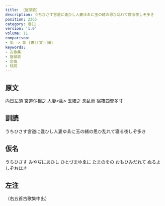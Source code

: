 ```yaml
---
title: （旋頭歌）
description: うちひさす宮道に逢ひし人妻ゆゑに玉の緒の思ひ乱れて寝る夜しぞ多き
position: 2365
category: 巻11
version: '1.0'
volume: 11
comparison:
- 垢 -> 姤 [嘉][文][細]
keywords:
- 古歌集
- 旋頭歌
- 恋情
- 枕詞
---
```


## 原文

内日左須 宮道尓相之 人妻<姤> 玉緒之 念乱而 宿夜四曽多寸

## 訓読

うちひさす宮道に逢ひし人妻ゆゑに玉の緒の思ひ乱れて寝る夜しぞ多き

## 仮名

うちひさす みやぢにあひし ひとづまゆゑに たまのをの おもひみだれて ぬるよしぞおほき

## 左注

（右五首古歌集中出）
